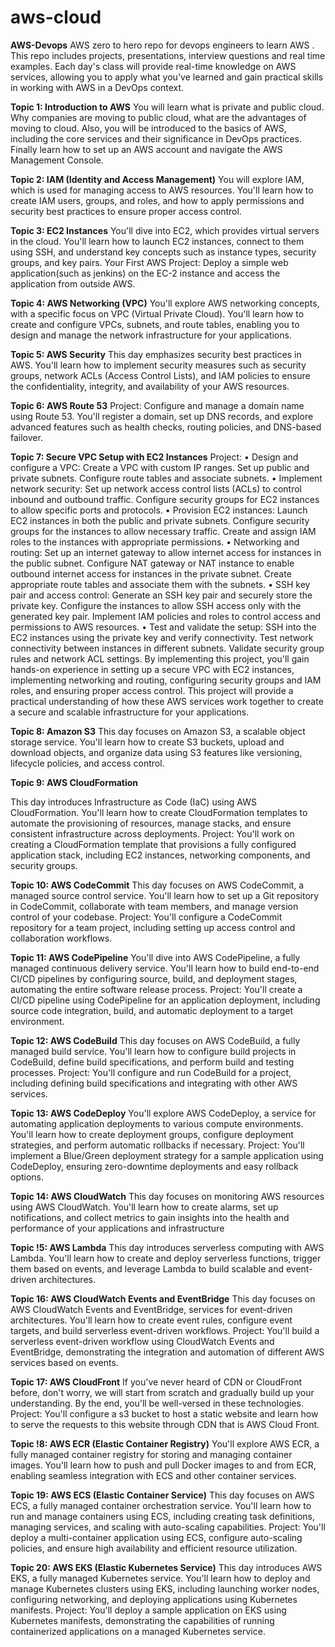 # aws-cloud

**AWS-Devops**
AWS zero to hero repo for devops engineers to learn AWS . This repo includes projects, presentations,
interview questions and real time examples. Each day's class will provide real-time knowledge on AWS services, 
allowing you to apply what you've learned and gain practical skills in working with AWS in a DevOps context.

**Topic 1: Introduction to AWS**
You will learn what is private and public cloud. Why companies are moving to public cloud, what are the advantages of moving to cloud.
Also, you will be introduced to the basics of AWS, including the core services and their significance in DevOps practices. 
Finally learn how to set up an AWS account and navigate the AWS Management Console.

**Topic 2: IAM (Identity and Access Management)**
You will explore IAM, which is used for managing access to AWS resources. You'll learn how to create IAM users, groups, and roles, 
and how to apply permissions and security best practices to ensure proper access control.

**Topic 3: EC2 Instances**
You'll dive into EC2, which provides virtual servers in the cloud. You'll learn how to launch EC2 instances,
connect to them using SSH, and understand key concepts such as instance types, security groups, and key pairs.
Your First AWS Project: Deploy a simple web application(such as jenkins) on the EC-2 instance and access the application from outside AWS.

**Topic 4: AWS Networking (VPC)**
You'll explore AWS networking concepts, with a specific focus on VPC (Virtual Private Cloud). 
You'll learn how to create and configure VPCs, subnets, and route tables, 
enabling you to design and manage the network infrastructure for your applications.

**Topic 5: AWS Security**
This day emphasizes security best practices in AWS. You'll learn how to implement security measures such as security groups, 
network ACLs (Access Control Lists), and IAM policies to ensure the confidentiality, integrity,
and availability of your AWS resources.

**Topic 6: AWS Route 53**
Project: Configure and manage a domain name using Route 53. You'll register a domain,
set up DNS records, and explore advanced features such as health checks, routing policies, and DNS-based failover.

**Topic 7: Secure VPC Setup with EC2 Instances**
Project:
•	Design and configure a VPC: Create a VPC with custom IP ranges. Set up public and private subnets.
Configure route tables and associate subnets.
•	Implement network security: Set up network access control lists (ACLs) to control inbound and outbound traffic.
Configure security groups for EC2 instances to allow specific ports and protocols.
•	Provision EC2 instances: Launch EC2 instances in both the public and private subnets. 
Configure security groups for the instances to allow necessary traffic.
Create and assign IAM roles to the instances with appropriate permissions.
•	Networking and routing: Set up an internet gateway to allow internet access for instances in the public subnet.
Configure NAT gateway or NAT instance to enable outbound internet access for instances in the private subnet. 
Create appropriate route tables and associate them with the subnets.
•	SSH key pair and access control: Generate an SSH key pair and securely store the private key.
Configure the instances to allow SSH access only with the generated key pair. 
Implement IAM policies and roles to control access and permissions to AWS resources.
•	Test and validate the setup: SSH into the EC2 instances using the private key and verify connectivity. 
Test network connectivity between instances in different subnets. Validate security group rules and network ACL settings.
By implementing this project, you'll gain hands-on experience in setting up a secure VPC with EC2 instances,
implementing networking and routing, configuring security groups and IAM roles, and ensuring proper access control. 
This project will provide a practical understanding of how these AWS services work together to create a secure 
and scalable infrastructure for your applications.

**Topic 8: Amazon S3**
This day focuses on Amazon S3, a scalable object storage service.
You'll learn how to create S3 buckets, upload and download objects,
and organize data using S3 features like versioning, lifecycle policies, and access control.

**Topic 9: AWS CloudFormation**

This day introduces Infrastructure as Code (IaC) using AWS CloudFormation.
You'll learn how to create CloudFormation templates to automate the provisioning of resources, manage stacks,
and ensure consistent infrastructure across deployments.
Project: You'll work on creating a CloudFormation template that provisions a fully configured application stack, 
including EC2 instances, networking components, and security groups.

**Topic 10: AWS CodeCommit**
This day focuses on AWS CodeCommit, a managed source control service.
You'll learn how to set up a Git repository in CodeCommit,
collaborate with team members, and manage version control of your codebase.
Project: You'll configure a CodeCommit repository for a team project, 
including setting up access control and collaboration workflows.

**Topic 11: AWS CodePipeline**
You'll dive into AWS CodePipeline, a fully managed continuous delivery service.
You'll learn how to build end-to-end CI/CD pipelines by configuring source, 
build, and deployment stages, automating the entire software release process.
Project: You'll create a CI/CD pipeline using CodePipeline for an application deployment,
including source code integration, build, and automatic deployment to a target environment.

**Topic 12: AWS CodeBuild**
This day focuses on AWS CodeBuild, a fully managed build service.
You'll learn how to configure build projects in CodeBuild, define build specifications,
and perform build and testing processes.
Project: You'll configure and run CodeBuild for a project, 
including defining build specifications and integrating with other AWS services.

**Topic 13: AWS CodeDeploy**
You'll explore AWS CodeDeploy, a service for automating application deployments to various compute environments.
You'll learn how to create deployment groups, configure deployment strategies,
and perform automatic rollbacks if necessary.
Project: You'll implement a Blue/Green deployment strategy for a sample application using CodeDeploy, 
ensuring zero-downtime deployments and easy rollback options.

**Topic 14: AWS CloudWatch**
This day focuses on monitoring AWS resources using AWS CloudWatch. You'll learn how to create alarms, 
set up notifications, and collect metrics to gain insights into the health
and performance of your applications and infrastructure

**Topic !5: AWS Lambda**
This day introduces serverless computing with AWS Lambda. You'll learn how to create and deploy serverless functions, 
trigger them based on events, and leverage Lambda to build scalable and event-driven architectures.

**Topic 16: AWS CloudWatch Events and EventBridge**
This day focuses on AWS CloudWatch Events and EventBridge, services for event-driven architectures.
You'll learn how to create event rules, configure event targets, and build serverless event-driven workflows.
Project: You'll build a serverless event-driven workflow using CloudWatch Events and EventBridge,
demonstrating the integration and automation of different AWS services based on events.

**Topic 17: AWS CloudFront**
If you've never heard of CDN or CloudFront before, don't worry, 
we will start from scratch and gradually build up your understanding. 
By the end, you'll be well-versed in these technologies.
Project: You'll configure a s3 bucket to host a static website and learn how to serve the requests to this website through CDN that is AWS Cloud Front.

**Topic !8: AWS ECR (Elastic Container Registry)**
You'll explore AWS ECR, a fully managed container registry for storing and managing container images. 
You'll learn how to push and pull Docker images to and from ECR, enabling seamless integration with ECS and other container services.

**Topic 19: AWS ECS (Elastic Container Service)**
This day focuses on AWS ECS, a fully managed container orchestration service. 
You'll learn how to run and manage containers using ECS, including creating task definitions,
managing services, and scaling with auto-scaling capabilities.
Project: You'll deploy a multi-container application using ECS, configure auto-scaling policies, 
and ensure high availability and efficient resource utilization.

**Topic 20: AWS EKS (Elastic Kubernetes Service)**
This day introduces AWS EKS, a fully managed Kubernetes service.
You'll learn how to deploy and manage Kubernetes clusters using EKS,
including launching worker nodes, configuring networking, and deploying applications using Kubernetes manifests.
Project: You'll deploy a sample application on EKS using Kubernetes manifests,
demonstrating the capabilities of running containerized applications on a managed Kubernetes service.

